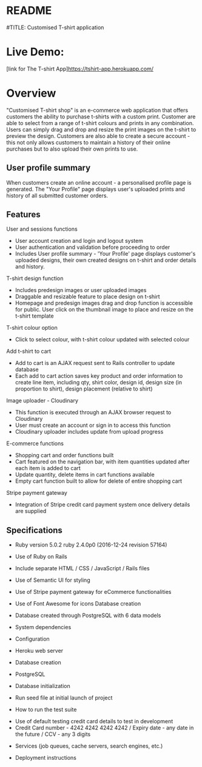 # README

#TITLE: Customised T-shirt application

# Live Demo:
[link for The T-shirt App]https://tshirt-app.herokuapp.com/

# Overview
"Customised T-shirt shop" is an e-commerce web application that offers customers the ability to purchase t-shirts with a custom print. Customer are able to select from a range of t-shirt colours and prints in any combination. Users can simply drag and drop and resize the print images on the t-shirt to preview the design. Customers are also able to create a secure account - this not only allows customers to maintain a history of their online purchases but to also upload their own prints to use.

## User profile summary
When customers create an online account - a personalised profile page is generated. The "Your Profile" page displays user's uploaded prints and history of all submitted customer orders.

## Features
User and sessions functions
* User account creation and login and logout system
* User authentication and validation before proceeding to order
* Includes User profile summary  - 'Your Profile' page displays customer's uploaded designs, their own created designs on t-shirt and order details and history.

T-shirt design function
* Includes predesign images or user uploaded images
* Draggable and resizable feature to place design on t-shirt
* Homepage and predesign images drag and drop function is accessible for public. User click on the thumbnail image to place and resize on the t-shirt template

T-shirt colour option
* Click to select colour, with t-shirt colour updated with selected colour

Add t-shirt to cart
* Add to cart is an AJAX request sent to Rails controller to update database
* Each add to cart action saves key product and order information to create line item, including qty, shirt color, design id, design size (in proportion to shirt), design placement (relative to shirt)

Image uploader - Cloudinary
* This function is executed through an AJAX browser request to Cloudinary
* User must create an account or sign in to access this function
* Cloudinary uploader includes update from upload progress

E-commerce functions
* Shopping cart and order functions built
* Cart featured on the navigation bar, with item quantities updated after each item is added to cart
* Update quantity, delete items in cart functions available
* Empty cart function built to allow for delete of entire shopping cart

Stripe payment gateway
* Integration of Stripe credit card payment system once delivery details are supplied

## Specifications
* Ruby version 5.0.2
ruby 2.4.0p0 (2016-12-24 revision 57164)
* Use of Ruby on Rails
* Include separate HTML / CSS / JavaScript / Rails files
* Use of Semantic UI for styling
* Use of Stripe payment gateway for eCommerce functionalities
* Use of Font Awesome for icons
Database creation
* Database created through PostgreSQL with 6 data models

* System dependencies

* Configuration
- Heroku web server

* Database creation
- PostgreSQL

* Database initialization
- Run seed file at initial launch of project

* How to run the test suite
- Use of default testing credit card details to test in development
- Credit Card number - 4242 4242 4242 4242 / Expiry date - any date in the future / CCV - any 3 digits

* Services (job queues, cache servers, search engines, etc.)

* Deployment instructions
